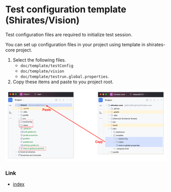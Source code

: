 # Test configuration template (Shirates/Vision)

Test configuration files are required to initialize test session.

You can set up configuration files in your project using template in shirates-core project.

1. Select the following files.
    - `doc/template/testConfig`
    - `doc/template/vision`
    - `doc/template/testrun.global.properties`.
2. Copy these items and paste to you project root.

![](../_images/copying_test_config_files.png)

### Link

- [index](../../../index.md)



